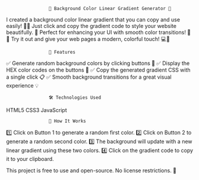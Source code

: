                     🌈 Background Color Linear Gradient Generator 🎨
I created a background color linear gradient that you can copy and use easily! 🚀✨ Just click and copy the gradient code to style your website beautifully. 🌟 Perfect for enhancing your UI with smooth color transitions! 🎨🔥
Try it out and give your web pages a modern, colorful touch! 💻🎉

                    📌 Features
✅ Generate random background colors by clicking buttons 🎲
✅ Display the HEX color codes on the buttons 🎨
✅ Copy the generated gradient CSS with a single click 📋
✅ Smooth background transitions for a great visual experience 💡

                    🛠 Technologies Used
HTML5
CSS3
JavaScript

                    📜 How It Works
1️⃣ Click on Button 1 to generate a random first color.
2️⃣ Click on Button 2 to generate a random second color.
3️⃣ The background will update with a new linear gradient using these two colors.
4️⃣ Click on the gradient code to copy it to your clipboard.

This project is free to use and open-source. No license restrictions. 🚀
